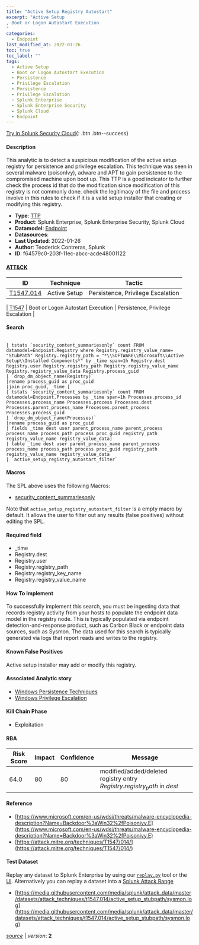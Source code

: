 ```yaml
---
title: "Active Setup Registry Autostart"
excerpt: "Active Setup
, Boot or Logon Autostart Execution
"
categories:
  - Endpoint
last_modified_at: 2022-01-26
toc: true
toc_label: ""
tags:
  - Active Setup
  - Boot or Logon Autostart Execution
  - Persistence
  - Privilege Escalation
  - Persistence
  - Privilege Escalation
  - Splunk Enterprise
  - Splunk Enterprise Security
  - Splunk Cloud
  - Endpoint
---
```




[Try in Splunk Security Cloud](https://www.splunk.com/en_us/cyber-security.html){: .btn .btn--success}

#### Description

This analytic is to detect a suspicious modification of the active setup registry for persistence and privilege escalation. This technique was seen in several malware (poisonIvy), adware and APT to gain persistence to the compromised machine upon boot up. This TTP is a good indicator to further check the process id that do the modification since modification of this registry is not commonly done. check the legitimacy of the file and process involve in this rules to check if it is a valid setup installer that creating or modifying this registry.

- **Type**: [TTP](https://github.com/splunk/security_content/wiki/object-Analytic-Types)
- **Product**: Splunk Enterprise, Splunk Enterprise Security, Splunk Cloud
- **Datamodel**: [Endpoint](https://docs.splunk.com/Documentation/CIM/latest/User/Endpoint)
- **Datasources**: 
- **Last Updated**: 2022-01-26
- **Author**: Teoderick Contreras, Splunk
- **ID**: f64579c0-203f-11ec-abcc-acde48001122


#### [ATT&CK](https://attack.mitre.org/)

| ID             | Technique        |  Tactic             |
| -------------- | ---------------- |-------------------- |
| [T1547.014](https://attack.mitre.org/techniques/T1547/014/) | Active Setup | Persistence, Privilege Escalation |

| [T1547](https://attack.mitre.org/techniques/T1547/) | Boot or Logon Autostart Execution | Persistence, Privilege Escalation |

#### Search

```

| tstats `security_content_summariesonly` count FROM datamodel=Endpoint.Registry where Registry.registry_value_name= "StubPath" Registry.registry_path = "*\\SOFTWARE\\Microsoft\\Active Setup\\Installed Components*" by _time span=1h Registry.dest Registry.user Registry.registry_path Registry.registry_value_name Registry.registry_value_data Registry.process_guid 
| `drop_dm_object_name(Registry)` 
|rename process_guid as proc_guid 
|join proc_guid, _time [
| tstats `security_content_summariesonly` count FROM datamodel=Endpoint.Processes by _time span=1h Processes.process_id Processes.process_name Processes.process Processes.dest Processes.parent_process_name Processes.parent_process Processes.process_guid 
| `drop_dm_object_name(Processes)` 
|rename process_guid as proc_guid 
| fields _time dest user parent_process_name parent_process process_name process_path process proc_guid registry_path registry_value_name registry_value_data] 
| table _time dest user parent_process_name parent_process process_name process_path process proc_guid registry_path registry_value_name registry_value_data 
| `active_setup_registry_autostart_filter`
```

#### Macros
The SPL above uses the following Macros:
* [security_content_summariesonly](https://github.com/splunk/security_content/blob/develop/macros/security_content_summariesonly.yml)

Note that `active_setup_registry_autostart_filter` is a empty macro by default. It allows the user to filter out any results (false positives) without editing the SPL.

#### Required field
* _time
* Registry.dest
* Registry.user
* Registry.registry_path
* Registry.registry_key_name
* Registry.registry_value_name


#### How To Implement
To successfully implement this search, you must be ingesting data that records registry activity from your hosts to populate the endpoint data model in the registry node. This is typically populated via endpoint detection-and-response product, such as Carbon Black or endpoint data sources, such as Sysmon. The data used for this search is typically generated via logs that report reads and writes to the registry.

#### Known False Positives
Active setup installer may add or modify this registry.

#### Associated Analytic story
* [Windows Persistence Techniques](/stories/windows_persistence_techniques)
* [Windows Privilege Escalation](/stories/windows_privilege_escalation)


#### Kill Chain Phase
* Exploitation



#### RBA

| Risk Score  | Impact      | Confidence   | Message      |
| ----------- | ----------- |--------------|--------------|
| 64.0 | 80 | 80 | modified/added/deleted registry entry $Registry.registry_path$ in $dest$ |




#### Reference

* [https://www.microsoft.com/en-us/wdsi/threats/malware-encyclopedia-description?Name=Backdoor%3aWin32%2fPoisonivy.E](https://www.microsoft.com/en-us/wdsi/threats/malware-encyclopedia-description?Name=Backdoor%3aWin32%2fPoisonivy.E)
* [https://attack.mitre.org/techniques/T1547/014/](https://attack.mitre.org/techniques/T1547/014/)



#### Test Dataset
Replay any dataset to Splunk Enterprise by using our [`replay.py`](https://github.com/splunk/attack_data#using-replaypy) tool or the [UI](https://github.com/splunk/attack_data#using-ui).
Alternatively you can replay a dataset into a [Splunk Attack Range](https://github.com/splunk/attack_range#replay-dumps-into-attack-range-splunk-server)


* [https://media.githubusercontent.com/media/splunk/attack_data/master/datasets/attack_techniques/t1547.014/active_setup_stubpath/sysmon.log](https://media.githubusercontent.com/media/splunk/attack_data/master/datasets/attack_techniques/t1547.014/active_setup_stubpath/sysmon.log)



[*source*](https://github.com/splunk/security_content/tree/develop/detections/endpoint/active_setup_registry_autostart.yml) \| *version*: **2**